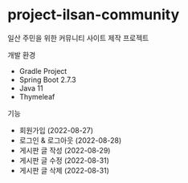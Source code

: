 # project-ilsan-community
일산 주민을 위한 커뮤니티 사이트 제작 프로젝트

개발 환경
- Gradle Project
- Spring Boot 2.7.3
- Java 11
- Thymeleaf

기능
- 회원가입 (2022-08-27)
- 로그인 & 로그아웃 (2022-08-28)
- 게시판 글 작성 (2022-08-29)
- 게시판 글 수정 (2022-08-31)
- 게시판 글 삭제 (2022-08-31)

